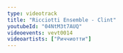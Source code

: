 ```yaml
---
type: videotrack
title: "Ricciotti Ensemble - Clint"
youtubeId: "04NtM3t7AUQ"
videoevents: vevt0014
videoartists: ["Риччиотти"]
---
```

